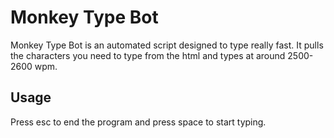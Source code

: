# Monkey Type Bot

Monkey Type Bot is an automated script designed to type really fast. It pulls the characters you need to type from the html and types at around 2500-2600 wpm. 

## Usage

Press esc to end the program and press space to start typing.


